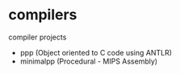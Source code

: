 # compilers
compiler projects 
* ppp (Object oriented to C code using ANTLR)
* minimalpp (Procedural - MIPS Assembly)
